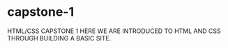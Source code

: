 # capstone-1
HTML/CSS CAPSTONE 1
HERE WE ARE INTRODUCED TO HTML AND CSS THROUGH BUILDING A BASIC SITE.
